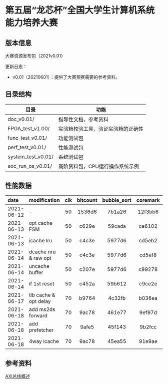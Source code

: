 # 第五届“龙芯杯”全国大学生计算机系统能力培养大赛

## 版本信息
大赛资源发布包（2021v0.01）

更新日志：
- v0.01（20210601）：提供了大赛预赛需要的参考资料。

## 目录结构

| 目录                          | 功能                             |
| --                            | --                              |
| doc_v0.01/                    | 指导性文档，参考资料              |      
| FPGA_test_v1.00/              | 实验箱校验工具，验证实验箱的正确性 |
| func_test_v0.01/              | 功能测试包                       | 
| perf_test_v0.01/              | 性能测试包                       | 
| system_test_v0.01/            | 系统测试包                       |
| soc_run_os_v0.01/             | 高阶资料包，CPU运行操作系统示例    |


## 性能数据


| date       | modification        | clk | bitcount | bubble_sort | coremark | crc32 | dhrystone | quick_sort | select_sort | sha    | stream_copy | stringsearch | all    |
| :--        | :--                 | :--:| :--:     | :--:        | :--:     | :--:  | :--:      | :--:       | :--:        | :--:   | :--:        | :--:         | :--:   |
| 2021-06-12 | -                   | 50  | 1536d6   | 7b1a26      | 12f3bb6  | b749ea| 2c6470    | 7b1488     | 733be4      | 7a9a30 | 9125e       | 66780e       | 14.343 |
| 2021-06-13 |opt cache FSM        | 50  | c629e    | 59cada      | ce6102   | 7a761a| 20e5f4    | 5294c6     | 437758      | 51aa80 | 6cc46       | 4d4f5e       | 21.083 |
| 2021-06-13 |icache lru           | 50  | c4c3e    | 5977d6      | cd5eb2   | 7a4580| 209b2a    | 51e3fe     | 434300      | 510b76 | 5fc66       | 4cc204       | 21.465 |
| 2021-06-14 |dcache nru & raw opt | 50  | c4c3e    | 5977d6      | cd5ef8   | 7a4580| 209752    | 50d680     | 4342b6      | 510784 | 5f590       | 4cbf2a       | 21.504 |
| 2021-06-14 |uncache buffer       | 50  | c207e    | 5977d6      | c99278   | 75a700| 17eb56    | 50d680     | 4342b6      | 500244 | 5f590       | 3d22c2       | 22.881 |
| 2021-06-14 |if 1st reset         | 50  | c452a    | 59b612      | c9ce2e   | 75cd9e| 18396e    | 516f4c     | 437136      | 507dbe | 688e4       | 3d8cf2       | 22.553 |
| 2021-06-17 |tlb cache & opt delay| 70  | b9764    | 4c32fb      | b036ea   | 7b61b7| 141e2e    | 532178     | 3ffe5f      | 4eb5ce | 58930       | 33cccc       | 24.646 |
| 2021-06-18 |add ms2ds forward    | 70  | 9ac78    | 461e77      | 9ef97d   | 67705b| 127c51    | 46cb88     | 37fcd4      | 43cdb7 | 518e0       | 2f7ffe       | 27.902 |
| 2021-06-18 |add prefetcher       | 70  | 9afe5    | 45f143      | 9b2fcc   | 676acb| 12692f    | 46bbc9     | 37f90a      | 43b656 | 51598       | 2f79bc       | 28.000 |
| 2021-06-18 |4way icache          | 70  | 9ac78    | 45ea55      | 91e9ae   | 676acb| 12683f    | 46b482     | 37f90c      | 43a431 | 51595       | 2f78cd       | 28.183 |

## 参考资料

[AXI总线概述](https://blog.csdn.net/bleauchat/article/details/96891619)

